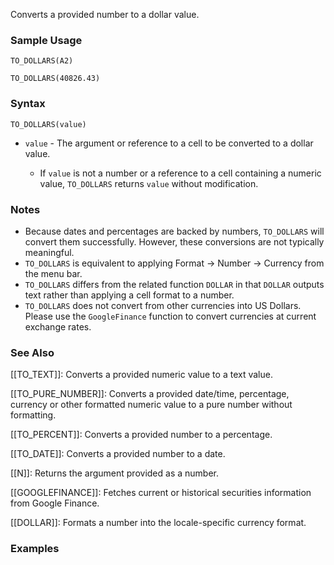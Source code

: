 Converts a provided number to a dollar value.

### Sample Usage

`TO_DOLLARS(A2)`

`TO_DOLLARS(40826.43)`

### Syntax

`TO_DOLLARS(value)`

* `value` - The argument or reference to a cell to be converted to a dollar value.

  + If `value` is not a number or a reference to a cell containing a numeric value, `TO_DOLLARS` returns `value` without modification.

### Notes

* Because dates and percentages are backed by numbers, `TO_DOLLARS` will convert them successfully. However, these conversions are not typically meaningful.
* `TO_DOLLARS` is equivalent to applying Format -> Number -> Currency from the menu bar.
* `TO_DOLLARS` differs from the related function `DOLLAR` in that `DOLLAR` outputs text rather than applying a cell format to a number.
* `TO_DOLLARS` does not convert from other currencies into US Dollars. Please use the `GoogleFinance` function to convert currencies at current exchange rates.

### See Also

[[TO_TEXT]]: Converts a provided numeric value to a text value.

[[TO_PURE_NUMBER]]: Converts a provided date/time, percentage, currency or other formatted numeric value to a pure number without formatting.

[[TO_PERCENT]]: Converts a provided number to a percentage.

[[TO_DATE]]: Converts a provided number to a date.

[[N]]: Returns the argument provided as a number.

[[GOOGLEFINANCE]]: Fetches current or historical securities information from Google Finance.

[[DOLLAR]]: Formats a number into the locale-specific currency format.

### Examples